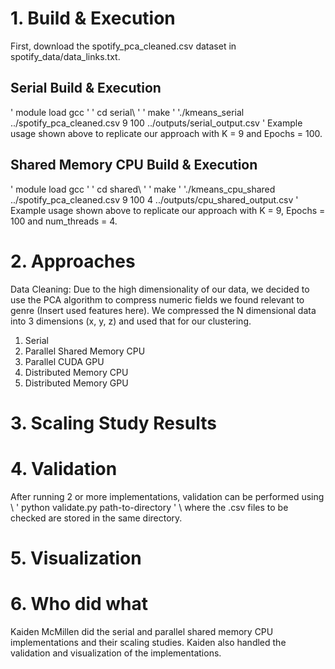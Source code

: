 # 1. Build & Execution
First, download the spotify_pca_cleaned.csv dataset in spotify_data/data_links.txt.
## Serial Build & Execution
\' module load gcc \'
\' cd serial\ \'
\' make \'
\'./kmeans_serial ../spotify_pca_cleaned.csv 9 100 ../outputs/serial_output.csv \'
Example usage shown above to replicate our approach with K = 9 and Epochs = 100.

## Shared Memory CPU Build & Execution

\' module load gcc \'
\' cd shared\ \'
\' make \'
\'./kmeans_cpu_shared ../spotify_pca_cleaned.csv 9 100 4 ../outputs/cpu_shared_output.csv \'
Example usage shown above to replicate our approach with K = 9, Epochs = 100 and num_threads = 4.

# 2. Approaches
Data Cleaning: Due to the high dimensionality of our data, we decided to use the PCA algorithm to compress numeric fields we found relevant to genre (Insert used features here). We compressed the N dimensional data into 3 dimensions (x, y, z) and used that for our clustering.

1. Serial
2. Parallel Shared Memory CPU
3. Parallel CUDA GPU
4. Distributed Memory CPU
5. Distributed Memory GPU

# 3. Scaling Study Results

# 4. Validation
After running 2 or more implementations, validation can be performed using \\
\' python validate.py path-to-directory \' \\
where the .csv files to be checked are stored in the same directory.

# 5. Visualization

# 6. Who did what

Kaiden McMillen did the serial and parallel shared memory CPU implementations and their scaling studies. Kaiden also handled the validation and visualization of the implementations.
